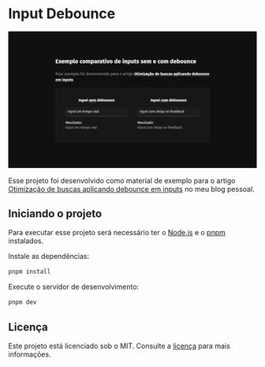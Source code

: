 # Input Debounce

![Interface do projeto desenvolvido](./docs/cover.png)

Esse projeto foi desenvolvido como material de exemplo para o artigo [Otimização de buscas aplicando debounce em inputs](https://filipedias.dev/blog/otimizacao-de-buscas-aplicando-debounce-em-inputs) no meu blog pessoal.

## Iniciando o projeto

Para executar esse projeto será necessário ter o [Node.js](https://nodejs.org/) e o [pnpm](https://pnpm.io/) instalados.

Instale as dependências:

```bash
pnpm install
```

Execute o servidor de desenvolvimento:

```bash
pnpm dev
```

## Licença

Este projeto está licenciado sob o MIT. Consulte a [licença](LICENSE) para mais informações.
